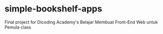 # simple-bookshelf-apps
Final project for Dicoding Academy's Belajar Membuat Front-End Web untuk Pemula class
